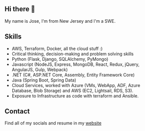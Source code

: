 ## Hi there 👋

My name is Jose, I'm from New Jersey and I'm a SWE.

## Skills

* AWS, Terraform, Docker, all the cloud stuff :) 
* Critical thinking, decision-making and problem solving skills
* Python (Flask, Django, SQLAlchemy, PyMongo)
* Javascript (NodeJS, Express, MongoDB, React, Redux, jQuery, AngularJS, Gulp, Webpack)
* .NET (C#, ASP.NET Core, Assembly, Entity Framework Core)
* Java (Spring Boot, Spring Data)
* Cloud Services, worked with Azure (VMs, WebApp, ADF, Azure Database, Blob Storage) and AWS (EC2, Lightsail, RDS, S3).
* Exposure to Infrastructure as code with terraform and Ansible.

## Contact

Find all of my socials and resume in my [website](https://joselara.dev)

<!--
**realjoselara/realjoselara** is a ✨ _special_ ✨ repository because its `README.md` (this file) appears on your GitHub profile.

Here are some ideas to get you started:

- 🔭 I’m currently working on ...
- 🌱 I’m currently learning ...
- 👯 I’m looking to collaborate on ...
- 🤔 I’m looking for help with ...
- 💬 Ask me about ...
- 📫 How to reach me: ...
- 😄 Pronouns: ...
- ⚡ Fun fact: ...
-->
